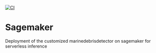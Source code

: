 [![CI](https://github.com/OceanEcoWatch/sagemaker/actions/workflows/ci.yml/badge.svg)](https://github.com/OceanEcoWatch/sagemaker/actions/workflows/ci.yml)

# Sagemaker

Deployment of the customized marinedebrisdetector on sagemaker for serverless inference
